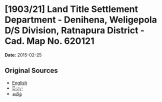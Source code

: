 # [1903/21] Land Title Settlement Department - Denihena, Weligepola D/S Division, Ratnapura District - Cad. Map No. 620121

**Date:** 2015-02-25

## Original Sources

- [English](https://documents.gov.lk/view/extra-gazettes/2015/2/1903-21_E.pdf)
- [සිංහල](https://documents.gov.lk/view/extra-gazettes/2015/2/1903-21_S.pdf)
- [தமிழ்](https://documents.gov.lk/view/extra-gazettes/2015/2/1903-21_T.pdf)
